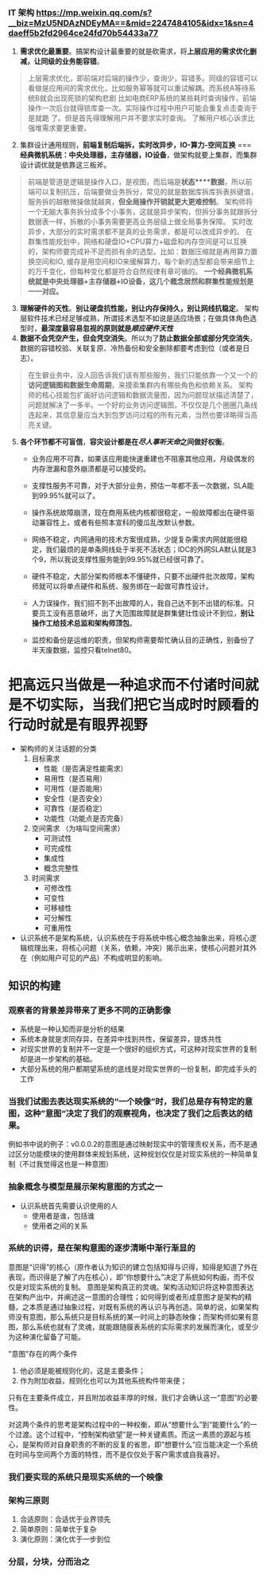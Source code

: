 ### IT 架构 https://mp.weixin.qq.com/s?__biz=MzU5NDAzNDEyMA==&mid=2247484105&idx=1&sn=4daeff5b2fd2964ce24fd70b54433a77
1. **需求优化最重要**。搞架构设计最重要的就是砍需求，将**上层应用的需求优化删减，让同级的业务能容错**。
> 上层需求优化，即前端对后端的操作少，查询少，容错多。同级的容错可以看做是应用间的需求优化，比如服务幂等就可以重试解耦。而系统A等待系统B就会出现死锁的架构悲剧
> 比如电商ERP系统的某些耗时查询操作，前端操作一次后台就得锁库查一次。实际操作过程中用户可能会重复点击查询于是就跪 了。但是首先得理解用户并不要求实时查询。
> 了解用户核心诉求比强堆需求要更重要。
2. 集群设计通用规则，**前端复制后端拆，实时改异步，IO-算力-空间互换** === **经典微机系统：中央处理器，主存储器，IO设备**，做架构就要上集群，而集群设计调优就是依靠这三板斧。
>  前端是管道是逻辑是操作入口，是视图，而后端是**状态****数据**，所以前端可以复制抗压，后端要做业务拆分，常见的就是数据库拆库拆表拆键值，服务拆的越散微操做就越爽，**但全局操作开销就更大更难控制**。 架构师将一个无脑大事务拆分成多个小事务，这就是异步架构，但拆分事务就跟拆分数据表一样，拆散的小事务需要更高业务层级上做全局事务保障。
> 实时改异步，大部分的实时需求都不是真的业务需求，都是可以改成异步的。
> 在群集性能规划中，网络和硬盘IO+CPU算力+磁盘和内存空间是可以互换的，架构师要完成补不足而损有余的选型。比如：数据压缩就是再用算力置换空间和IO, 缓存是用空间和IO来缓解算力，每个新的选型都会带来细节上的万千变化，但每种变化都是符合自然规律有章可循的。
> **一个经典微机系统就是中央处理器+主存储器+IO设备，这几个概念居然和群集性能规划是一一对应。**
3. **理解硬件的天性**。**别让硬盘抗性能，别让内存保持久，别让网线抗稳定**。 架构层软件技术已经足够成熟，所谓技术选型不如说是适应场景；在做具体角色选型时，**最深度最容易忽视的原则就是*顺应硬件天性***
4. **数据不会凭空产生，但会凭空消失**。所以为了**防止数据全部或部分凭空消失**，数据的容错校验、关联复原、冷热备份和安全删除都要考虑到位（或者是日志）。
> 在生僻业务中，没人回告诉我们该有那些服务，我们只能依靠一个又一个的**访问逻辑图和数据生命周期**，来摸索集群内有哪些角色和依赖关系。
> 架构师的核心技能包扩画好访问逻辑和数据流量图，因为问题现状描述清楚了，问题就解决了一多半。一个好的业务访问逻辑图，不仅仅是几个圈圈几条线连起来，其信息量应当大到包罗访问过程的所有元素，当然也要详略得当高亮关键。
5. **各个环节都不可盲信**，**容灾设计都是在*尽人事听天命*之间做好权衡**。
    * 业务应用不可靠，如果该应用能快速重建也不阻塞其他应用，月级偶发的内存泄漏和意外崩溃都是可以接受的。

    * 支撑性服务不可靠，对于大部分业务，预估一年都不丢一次数据，SLA能到99.95%就可以了。

    * 操作系统故障崩溃，现在商用系统内核都很稳定，一般故障都出在硬件驱动兼容性上，或者有些照本宣科的傻瓜乱改默认参数。

    * 网络不稳定，内网通用的技术方案很成熟，少提复杂需求内网就能很稳定，我们最烦的是单条网线处于半死不活状态；IDC的外网SLA默认就是3个9，所以我说支撑性服务能到99.95%就已经很可靠了。

    * 硬件不稳定，大部分架构师根本不懂硬件，只要不出硬件批次故障，架构师就可以将单点硬件和系统、服务绑在一起做可靠性设计。

    * 人力误操作，我们招不到不出故障的人，我自己达不到不出错的标准。只要员工没有恶意破坏，出了大范围故障就是群集健壮性设计不到位，**别让操作工给技术总监和架构师顶包**。

    * 监控和备份是运维的职责，但架构师需要帮忙确认目的正确性，别备份了半天废数据，监控只看telnet80。

    
# 把高远只当做是一种追求而不付诸时间就是不切实际，当我们把它当成时时顾看的行动时就是有眼界视野
* 架构师的关注话题的分类
    1. 目标需求
        * 性能（是否满足性能需求）
        * 易用性（是否易用）
        * 可用性（是否能用）
        * 安全性（是否安全）
        * 可靠性（是否稳定）
        * 功能性（功能点是否完备）
    2. 空间需求 （为啥叫空间需求）
        * 可测试性
        * 可完成性
        * 集成性
        * 概念完整性
    3. 时间需求
        * 可修改性
        * 可变性
        * 可移植性
        * 可分解性
        * 可重用性
* 认识系统不是架构系统，认识系统在于将系统中核心概念抽象出来，将核心逻辑梳理出来，将核心问题（关系，依赖，冲突）揭示出来，使核心问题对其外在（例如用户可见的产品）不构成明显的影响。

## 知识的构建
### 观察者的背景差异带来了更多不同的正确影像
* 系统是一种认知而非是分析的结果
* 系统本身就是求同存异，在差异中找到共性，保留差异，提炼共性
* 对现实世界的复制并不一定是一个很好的组织方式，可这种对现实世界的复制却是进一步架构的基础。
* 大部分系统的用户都期望系统的底线是对现实世界的一份复制，即完成手头的工作
### 当我们试图去表达现实系统的“一个映像”时，我们总是存有特定的意图，这种”意图“决定了我们的观察视角，也决定了我们之后表达的结果。
例如书中说的例子：v0.0.0.2的意图是通过映射现实中的管理责权关系，而不是通过区分功能模块的使用群体来规划系统，这种规划仅仅是对现实系统的一种简单复制（不过我觉得这也是一种意图）

### 抽象概念与模型是展示架构意图的方式之一
* 认识系统首先需要认识使用的人
    * 使用者是谁，包括谁
    * 使用者之间的关系
### 系统的识得，是在架构意图的逐步清晰中渐行渐显的
意图是“识得”的核心（原作者认为知识的建立包括知得与识得，知得是知道了外在表现，而识得是了解了内在核心），即“你想要什么”决定了系统如何构画，而不仅仅是对现实系统的复制。
意图是架构真正的灵魂。架构活动知识将这种意图表达在架构产出中，并阐述这一意图的合理性；如何得到或者形成意图才是架构的精髓，之本质是通过抽象过程，对既有系统的再认识与再创造。简单的说，如果架构师没有意图，那么系统只是目标系统的某一时间上的静态映像；而架构师如果有意图，那么系统也就有了灵魂，就能跟随膜表系统的实际需求的发展而演化，或至少为这种演化留备了可能。

"意图"存在的两个条件
1. 他必须是能被规则化的，这是主要条件；
2. 作为附加收益，规则化也可以为其他系统构件带来便；

只有在主要条件成立，并且附加收益丰厚的时候，我们才会确认这一“意图”的必要性。

对这两个条件的思考是架构过程中的一种权衡，即从“想要什么”到“能要什么”的一个过渡。这个过程中，“控制架构欲望”是一种关键素质。而这一素质的源起与核心，是架构师对自身职责的不断的反复的省思，即”想要什么“应当能决定一个系统在时间与空间两个方面的特性，而不是仅仅处于客户需求或自我喜好。

### 我们要实现的系统只是现实系统的一个映像



### 架构三原则
1. 合适原则：合适优于业界领先
2. 简单原则：简单优于复杂
3. 演化原则：演化优于一步到位

### 分层，分块，分而治之